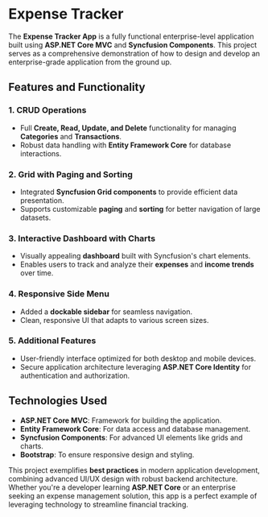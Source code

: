 # Expense Tracker 

The **Expense Tracker App** is a fully functional enterprise-level application built using **ASP.NET Core MVC** and **Syncfusion Components**. This project serves as a comprehensive demonstration of how to design and develop an enterprise-grade application from the ground up.

## Features and Functionality

### 1. CRUD Operations
- Full **Create, Read, Update, and Delete** functionality for managing **Categories** and **Transactions**.
- Robust data handling with **Entity Framework Core** for database interactions.

### 2. Grid with Paging and Sorting
- Integrated **Syncfusion Grid components** to provide efficient data presentation.
- Supports customizable **paging** and **sorting** for better navigation of large datasets.

### 3. Interactive Dashboard with Charts
- Visually appealing **dashboard** built with Syncfusion's chart elements.
- Enables users to track and analyze their **expenses** and **income trends** over time.

### 4. Responsive Side Menu
- Added a **dockable sidebar** for seamless navigation.
- Clean, responsive UI that adapts to various screen sizes.

### 5. Additional Features
- User-friendly interface optimized for both desktop and mobile devices.
- Secure application architecture leveraging **ASP.NET Core Identity** for authentication and authorization.

## Technologies Used

- **ASP.NET Core MVC**: Framework for building the application.
- **Entity Framework Core**: For data access and database management.
- **Syncfusion Components**: For advanced UI elements like grids and charts.
- **Bootstrap**: To ensure responsive design and styling.

This project exemplifies **best practices** in modern application development, combining advanced UI/UX design with robust backend architecture. Whether you're a developer learning **ASP.NET Core** or an enterprise seeking an expense management solution, this app is a perfect example of leveraging technology to streamline financial tracking.







